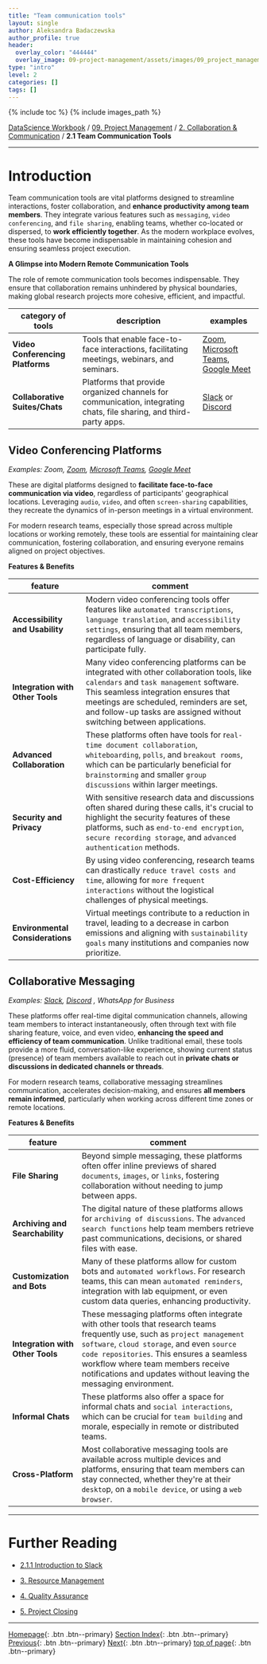 ```yaml
---
title: "Team communication tools"
layout: single
author: Aleksandra Badaczewska
author_profile: true
header:
  overlay_color: "444444"
  overlay_image: 09-project-management/assets/images/09_project_management_banner.png
type: "intro"
level: 2
categories: []
tags: []
---
```


{% include toc %}
{% include images_path %}

[DataScience Workbook](https://datascience.101workbook.org/) / [09. Project Management](../00-ProjectManagement-LandingPage.md) / [2. Collaboration & Communication](00-collaboration-communication.md) / **2.1 Team Communication Tools**

---


# Introduction

Team communication tools are vital platforms designed to streamline interactions, foster collaboration, and **enhance productivity among team members**. They integrate various features such as `messaging`, `video conferencing`, and `file sharing`, enabling teams, whether co-located or dispersed, to **work efficiently together**. As the modern workplace evolves, these tools have become indispensable in maintaining cohesion and ensuring seamless project execution.

**A Glimpse into Modern Remote Communication Tools**

The role of remote communication tools becomes indispensable. They ensure that collaboration remains unhindered by physical boundaries, making global research projects more cohesive, efficient, and impactful.

| category of tools | description | examples |
|-------------------|-------------|----------|
|**Video Conferencing Platforms**|Tools that enable face-to-face interactions, facilitating meetings, webinars, and seminars.|<a href="https://www.zoom.us/" target="_blank">Zoom</a>, <a href="https://www.microsoft.com/en-us/microsoft-teams/group-chat-software" target="_blank">Microsoft Teams</a>, <a href="https://meet.google.com/" target="_blank">Google Meet</a>|
|**Collaborative Suites/Chats**  |Platforms that provide organized channels for communication, integrating chats, file sharing, and third-party apps.|<a href="https://slack.com/" target="_blank">Slack</a> or <a href="https://discord.com/" target="_blank">Discord</a> |



## Video Conferencing Platforms

<i>Examples: Zoom, <a href="https://www.zoom.us/" target="_blank">Zoom</a>, <a href="https://www.microsoft.com/en-us/microsoft-teams/group-chat-software" target="_blank">Microsoft Teams</a>, <a href="https://meet.google.com/" target="_blank">Google Meet</a></i>

These are digital platforms designed to **facilitate face-to-face communication via video**, regardless of participants' geographical locations. Leveraging `audio`, `video`, and often `screen-sharing` capabilities, they recreate the dynamics of in-person meetings in a virtual environment.

For modern research teams, especially those spread across multiple locations or working remotely, these tools are essential for maintaining clear communication, fostering collaboration, and ensuring everyone remains aligned on project objectives.

**Features & Benefits**

| feature | comment |
|---------|---------|
|**Accessibility and Usability**|Modern video conferencing tools offer features like `automated transcriptions`, `language translation`, and `accessibility settings`, ensuring that all team members, regardless of language or disability, can participate fully.|
|**Integration with Other Tools**|Many video conferencing platforms can be integrated with other collaboration tools, like `calendars` and `task management` software. This seamless integration ensures that meetings are scheduled, reminders are set, and follow-up tasks are assigned without switching between applications.|
|**Advanced Collaboration**|These platforms often have tools for r`eal-time document collaboration`, `whiteboarding`, `polls`, and `breakout rooms`, which can be particularly beneficial for `brainstorming` and smaller `group discussions` within larger meetings.|
|**Security and Privacy**|With sensitive research data and discussions often shared during these calls, it's crucial to highlight the security features of these platforms, such as `end-to-end encryption`, `secure recording storage`, and `advanced authentication` methods.|
|**Cost-Efficiency**|By using video conferencing, research teams can drastically `reduce travel costs and time`, allowing for `more frequent interactions` without the logistical challenges of physical meetings.|
|**Environmental Considerations**|Virtual meetings contribute to a reduction in travel, leading to a decrease in carbon emissions and aligning with `sustainability goals` many institutions and companies now prioritize.|


## Collaborative Messaging

<i>Examples: <a href="https://slack.com/" target="_blank">Slack</a>, <a href="https://discord.com/" target="_blank">Discord</a> , WhatsApp for Business</i>

These platforms offer real-time digital communication channels, allowing team members to interact instantaneously, often through text with file sharing feature, voice, and even video, **enhancing the speed and efficiency of team communication**. Unlike traditional email, these tools provide a more fluid, conversation-like experience, showing current status (presence) of team members available to reach out in **private chats or discussions in dedicated channels or threads**.

For modern research teams, collaborative messaging streamlines communication, accelerates decision-making, and ensures **all members remain informed**, particularly when working across different time zones or remote locations.

**Features & Benefits**

| feature | comment |
|---------|---------|
|**File Sharing**|Beyond simple messaging, these platforms often offer inline previews of shared `documents`, `images`, or `links`, fostering collaboration without needing to jump between apps.|
|**Archiving and Searchability**|The digital nature of these platforms allows for `archiving of discussions`. The `advanced search functions` help team members retrieve past communications, decisions, or shared files with ease.|
|**Customization and Bots**|Many of these platforms allow for custom bots and `automated workflows`. For research teams, this can mean `automated reminders`, integration with lab equipment, or even custom data queries, enhancing productivity.|
|**Integration with Other Tools**|These messaging platforms often integrate with other tools that research teams frequently use, such as `project management software`, `cloud storage`, and even `source code repositories`. This ensures a seamless workflow where team members receive notifications and updates without leaving the messaging environment.|
|**Informal Chats**|These platforms also offer a space for informal chats and `social interactions`, which can be crucial for `team building` and morale, especially in remote or distributed teams.|
|**Cross-Platform**|Most collaborative messaging tools are available across multiple devices and platforms, ensuring that team members can stay connected, whether they're at their `deskto`p, on a `mobile device`, or using a `web browser`.|


___
# Further Reading
* [2.1.1 Introduction to Slack](02-intro-to-slack)

* [3. Resource Management](../02-MANAGEMENT/00-intro-resource-management)
* [4. Quality Assurance](../03-PRODUCTIVITY/00-quality-assurance)
* [5. Project Closing](../04-PUBLICATION/01-project-closing)

___

[Homepage](../../index.md){: .btn  .btn--primary}
[Section Index](../00-ProjectManagement-LandingPage){: .btn  .btn--primary}
[Previous](00-collaboration-communication){: .btn  .btn--primary}
[Next](02-intro-to-slack){: .btn  .btn--primary}
[top of page](#introduction){: .btn  .btn--primary}

